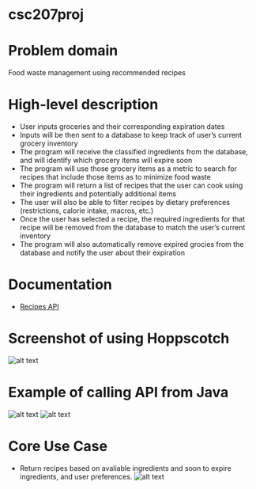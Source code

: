 # csc207proj

# Problem domain
Food waste management using recommended recipes 

# High-level description
- User inputs groceries and their corresponding expiration dates
- Inputs will be then sent to a database to keep track of user’s current grocery inventory
- The program will receive the classified ingredients from the database, and will identify which grocery items will expire soon
- The program will use those grocery items as a metric to search for recipes that include those items as to minimize food waste
- The program will return a list of recipes that the user can cook using their ingredients and potentially additional items
- The user will also be able to filter recipes by dietary preferences (restrictions, calorie intake, macros, etc.)
- Once the user has selected a recipe, the required ingredients for that recipe will be removed from the database to match the user’s current inventory
- The program will also automatically remove expired grocies from the database and notify the user about their expiration

# Documentation
- [Recipes API](https://spoonacular.com/food-api/docs)

# Screenshot of using Hoppscotch
![alt text](https://github.com/samlukas/csc207proj/blob/main/hoppscotch_screenshot.jpg)

# Example of calling API from Java
![alt text](https://github.com/samlukas/csc207proj/blob/main/api_demo.jpeg)
![alt text](https://github.com/samlukas/csc207proj/blob/main/api_demo_output.jpeg)

# Core Use Case
- Return recipes based on avaliable ingredients and soon to expire ingredients, and user preferences.
![alt text](https://github.com/samlukas/csc207proj/blob/main/useCaseUml.png)
